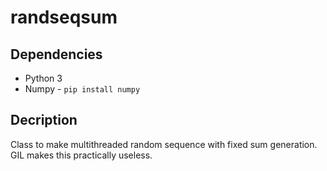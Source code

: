 # randseqsum

## Dependencies

- Python 3
- Numpy - `pip install numpy`

## Decription

Class to make multithreaded random sequence with fixed sum generation. GIL makes this practically useless.
